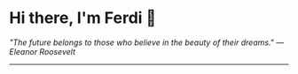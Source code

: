 <h1>Hi there, I'm Ferdi 👋</h1>

<p><em>
  "The future belongs to those who believe in the beauty of their dreams." — Eleanor Roosevelt
</em></p>

---
